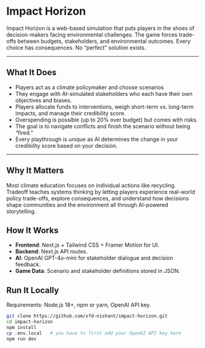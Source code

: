 # Impact Horizon

Impact Horizon is a web-based simulation that puts players in the shoes of decision-makers facing environmental challenges. The game forces trade-offs between budgets, stakeholders, and environmental outcomes. Every choice has consequences. No “perfect” solution exists.

---

## What It Does
- Players act as a climate policymaker and choose scenarios
- They engage with AI-simulated stakeholders who each have their own objectives and biases.  
- Players allocate funds to interventions, weigh short-term vs. long-term impacts, and manage their credibility score.  
- Overspending is possible (up to 20% over budget) but comes with risks.  
- The goal is to navigate conflicts and finish the scenario without being “fired.”
- Every playthrough is unique as AI determines the change in your credibility score based on your decision.

---

## Why It Matters

Most climate education focuses on individual actions like recycling. Tradeoff teaches systems thinking by letting players experience real-world policy trade-offs, explore consequences, and understand how decisions shape communities and the environment all through AI-powered storytelling.

## How It Works

- **Frontend**: Next.js + Tailwind CSS + Framer Motion for UI.  
- **Backend**: Next.js API routes.  
- **AI**: OpenAI GPT-4o-mini for stakeholder dialogue and decision feedback.  
- **Game Data**: Scenario and stakeholder definitions stored in JSON.  

## Run It Locally
Requirements: Node.js 18+, npm or yarn, OpenAI API key.  

```bash
git clone https://github.com/xfd-nishant/impact-horizon.git
cd impact-horizon
npm install
cp .env.local   # you have to first add your OpenAI API key here
npm run dev
